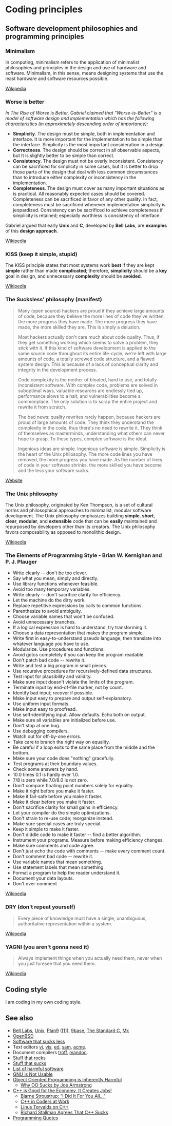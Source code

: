 # Coding principles
## Software development philosophies and programming principles
### Minimalism
In computing, minimalism refers to the application of minimalist philosophies and principles in the design and use of hardware and software. Minimalism, in this sense, means designing systems that use the least hardware and software resources possible.

[Wikipedia](https://en.wikipedia.org/wiki/Minimalism_(computing))
### Worse is better
*In The Rise of Worse is Better, Gabriel claimed that "Worse-is-Better" is a model of software design and implementation which has the following characteristics (in approximately descending order of importance):*
* **Simplicity**. The design must be simple, both in implementation and interface. It is more important for the implementation to be simple than the interface. Simplicity is the most important consideration in a design.
* **Correctness**. The design should be correct in all observable aspects, but It is slightly better to be simple than correct.
* **Consistency**. The design must not be overly inconsistent. Consistency can be sacrificed for simplicity in some cases, but it is better to drop those parts of the design that deal with less common circumstances than to introduce either complexity or inconsistency in the implementation.
* **Completeness**. The design must cover as many important situations as is practical. All reasonably expected cases should be covered. Completeness can be sacrificed in favor of any other quality. In fact, completeness must be sacrificed whenever implementation simplicity is jeopardized. Consistency can be sacrificed to achieve completeness if simplicity is retained; especially worthless is consistency of interface.

Gabriel argued that early **Unix** and **C**, developed by **Bell Labs**, are **examples** of this **design approach**.

[Wikipedia](https://en.wikipedia.org/wiki/Worse_is_better)
### KISS (keep it simple, stupid)
The KISS principle states that most systems work **best** if they are kept **simple** rather than made **complicated**; therefore, **simplicity** should be a **key** goal in design, and unnecessary **complexity** should be **avoided**.

[Wikipedia](https://en.wikipedia.org/wiki/KISS_principle)
### The Sucksless' philosophy (manifest)
>Many (open source) hackers are proud if they achieve large amounts of code, because they believe the more lines of code they've written, the more progress they have made. The more progress they have made, the more skilled they are. This is simply a delusion.
>
>Most hackers actually don't care much about code quality. Thus, if they get something working which seems to solve a problem, they stick with it. If this kind of software development is applied to the same source code throughout its entire life-cycle, we're left with large amounts of code, a totally screwed code structure, and a flawed system design. This is because of a lack of conceptual clarity and integrity in the development process.
>
>Code complexity is the mother of bloated, hard to use, and totally inconsistent software. With complex code, problems are solved in suboptimal ways, valuable resources are endlessly tied up, performance slows to a halt, and vulnerabilities become a commonplace. The only solution is to scrap the entire project and rewrite it from scratch.
>
>The bad news: quality rewrites rarely happen, because hackers are proud of large amounts of code. They think they understand the complexity in the code, thus there's no need to rewrite it. They think of themselves as masterminds, understanding what others can never hope to grasp. To these types, complex software is the ideal.
>
>Ingenious ideas are simple. Ingenious software is simple. Simplicity is the heart of the Unix philosophy. The more code lines you have removed, the more progress you have made. As the number of lines of code in your software shrinks, the more skilled you have become and the less your software sucks.

[Website](https://suckless.org/philosophy/)
### The Unix philosophy
The Unix philosophy, originated by Ken Thompson, is a set of cultural norms and philosophical approaches to minimalist, modular software development.
The Unix philosophy emphasizes building **simple**, **short**, **clear**, **modular**, and **extensible** code that can be **easily** maintained and repurposed by developers other than its creators. The Unix philosophy favors composability as opposed to monolithic design.

[Wikipedia](https://en.wikipedia.org/wiki/Unix_philosophy)
### The Elements of Programming Style - Brian W. Kernighan and P. J. Plauger
* Write clearly -- don't be too clever.
* Say what you mean, simply and directly.
* Use library functions whenever feasible.
* Avoid too many temporary variables.
* Write clearly -- don't sacrifice clarity for efficiency.
* Let the machine do the dirty work.
* Replace repetitive expressions by calls to common functions.
* Parenthesize to avoid ambiguity.
* Choose variable names that won't be confused.
* Avoid unnecessary branches.
* If a logical expression is hard to understand, try transforming it.
* Choose a data representation that makes the program simple.
* Write first in easy-to-understand pseudo language; then translate into whatever language you have to use.
* Modularize. Use procedures and functions.
* Avoid gotos completely if you can keep the program readable.
* Don't patch bad code -- rewrite it.
* Write and test a big program in small pieces.
* Use recursive procedures for recursively-defined data structures.
* Test input for plausibility and validity.
* Make sure input doesn't violate the limits of the program.
* Terminate input by end-of-file marker, not by count.
* Identify bad input; recover if possible.
* Make input easy to prepare and output self-explanatory.
* Use uniform input formats.
* Make input easy to proofread.
* Use self-identifying input. Allow defaults. Echo both on output.
* Make sure all variables are initialized before use.
* Don't stop at one bug.
* Use debugging compilers.
* Watch out for off-by-one errors.
* Take care to branch the right way on equality.
* Be careful if a loop exits to the same place from the middle and the bottom.
* Make sure your code does "nothing" gracefully.
* Test programs at their boundary values.
* Check some answers by hand.
* 10.0 times 0.1 is hardly ever 1.0.
* 7/8 is zero while 7.0/8.0 is not zero.
* Don't compare floating point numbers solely for equality.
* Make it right before you make it faster.
* Make it fail-safe before you make it faster.
* Make it clear before you make it faster.
* Don't sacrifice clarity for small gains in efficiency.
* Let your compiler do the simple optimizations.
* Don't strain to re-use code; reorganize instead.
* Make sure special cases are truly special.
* Keep it simple to make it faster.
* Don't diddle code to make it faster -- find a better algorithm.
* Instrument your programs. Measure before making efficiency changes.
* Make sure comments and code agree.
* Don't just echo the code with comments -- make every comment count.
* Don't comment bad code -- rewrite it.
* Use variable names that mean something.
* Use statement labels that mean something.
* Format a program to help the reader understand it.
* Document your data layouts.
* Don't over-comment

[Wikipedia](https://en.wikipedia.org/wiki/The_Elements_of_Programming_Style)
### DRY (don't repeat yourself)
> Every piece of knowledge must have a single, unambiguous, authoritative representation within a system.

[Wikipedia](https://en.wikipedia.org/wiki/Don%27t_repeat_yourself)
### YAGNI (you aren't gonna need it)
> Always implement things when you actually need them, never when you just foresee that you need them.

[Wikipedia](https://en.wikipedia.org/wiki/You_aren%27t_gonna_need_it)
## Coding style
I am coding in my own coding style.
## See also
* [Bell Labs](http://doc.cat-v.org/bell_labs/), [Unix](http://doc.cat-v.org/unix/), [Plan9](https://9p.io/plan9/) ([[1]](http://doc.cat-v.org/plan_9/)), [9base](https://tools.suckless.org/9base/), [The Standard C](http://www.iso-9899.info/wiki/The_Standard), [Mk](http://doc.cat-v.org/bell_labs/mk/)
* [OpenBSD](https://www.openbsd.org/)
* [Software that sucks less](https://suckless.org/)
* Text editors [vi](http://ex-vi.sourceforge.net/), [vis](https://github.com/martanne/vis), [ed](https://github.com/openbsd/src/tree/master/bin/ed), [sam](https://github.com/deadpixi/sam), [acme](http://acme.cat-v.org/).
* Document compilers [troff](https://troff.org/), [mandoc](http://mandoc.bsd.lv/).
* [Stuff that rocks](https://suckless.org/rocks/)
* [Stuff that sucks](https://suckless.org/sucks/)
* [List of harmful software](http://harmful.cat-v.org/software/)
* [GNU is Not Usable](http://harmful.cat-v.org/software/GNU/)
* [Object Oriented Programming is Inherently Harmful](http://harmful.cat-v.org/software/OO_programming/)
    * [Why OO Sucks by Joe Armstrong](http://harmful.cat-v.org/software/OO_programming/why_oo_sucks)
* [C++ is Good for the Economy, It Creates Jobs!](http://harmful.cat-v.org/software/c++/)
    * [Bjarne Stroustrup: “I Did It For You All…”](http://harmful.cat-v.org/software/c++/I_did_it_for_you_all)
    * [C++ in Coders at Work](http://harmful.cat-v.org/software/c++/coders-at-work)
    * [Linus Torvalds on C++](http://harmful.cat-v.org/software/c++/linus)
    * [Richard Stallman Agrees That C++ Sucks](http://harmful.cat-v.org/software/c++/rms)
* [Programming Quotes](http://quotes.cat-v.org/programming/)

